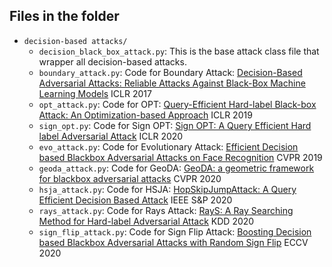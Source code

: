 ## Files in the folder
- `decision-based attacks/`
  - `decision_black_box_attack.py`: This is the base attack class file that wrapper all decision-based attacks.
  - `boundary_attack.py`: Code for Boundary Attack: [Decision-Based Adversarial Attacks: Reliable Attacks Against Black-Box Machine Learning Models](https://arxiv.org/abs/1712.04248) ICLR 2017
  - `opt_attack.py`: Code for OPT: [Query-Efficient Hard-label Black-box Attack: An Optimization-based Approach](https://arxiv.org/abs/1807.04457) ICLR 2019
  - `sign_opt.py`: Code for Sign OPT: [Sign OPT: A Query Efficient Hard label Adversarial Attack](https://arxiv.org/abs/1909.10773) ICLR 2020
  - `evo_attack.py`: Code for Evolutionary Attack: [Efficient Decision based Blackbox Adversarial Attacks on Face Recognition](https://arxiv.org/abs/1904.04433) CVPR 2019
  - `geoda_attack.py`: Code for GeoDA: [GeoDA: a geometric framework for blackbox adversarial attacks](https://arxiv.org/abs/2003.06468) CVPR 2020
  - `hsja_attack.py`: Code for HSJA: [HopSkipJumpAttack: A Query Efficient Decision Based Attack](https://arxiv.org/abs/1904.02144) IEEE S&P 2020
  - `rays_attack.py`: Code for Rays Attack: [RayS: A Ray Searching Method for Hard-label Adversarial Attack](https://arxiv.org/abs/2006.12792) KDD 2020
  - `sign_flip_attack.py`: Code for Sign Flip Attack: [Boosting Decision based Blackbox Adversarial Attacks with Random Sign Flip](https://www.ecva.net/papers/eccv_2020/papers_ECCV/html/2336_ECCV_2020_paper.php) ECCV 2020
